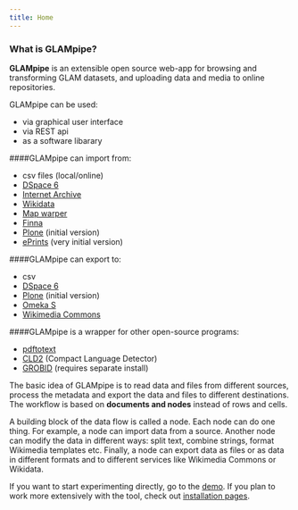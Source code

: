 ```yaml
---
title: Home
---
```


### What is GLAMpipe?

 **GLAMpipe** is an extensible open source web-app for browsing and transforming GLAM datasets, and uploading data and media to online repositories.

GLAMpipe can be used:
- via graphical user interface
- via REST api
- as a software libarary


####GLAMpipe can import from:
- csv files (local/online)
- [DSpace 6](http://www.dspace.org/)
- [Internet Archive](https://archive.org/)
- [Wikidata](http://wikidata.org)
- [Map warper](https://github.com/timwaters/mapwarper)
- [Finna](http://finna.fi)
- [Plone](https://plone.org/) (initial version)
- [ePrints](http://www.eprints.org/) (very initial version)

####GLAMpipe can export to:
- csv
- [DSpace 6](http://www.dspace.org/)
- [Plone](https://plone.org/) (initial version)
- [Omeka S](https://omeka.org)
- [Wikimedia Commons](https://commons.wikimedia.org)


####GLAMpipe is a wrapper for other open-source programs:
- [pdftotext](https://www.npmjs.com/package/pdf-to-text)
- [CLD2](https://github.com/dachev/node-cld) (Compact Language Detector)
- [GROBID](https://grobid.readthedocs.io/en/latest/) (requires separate install)


 The basic idea of GLAMpipe is to read data and files from different sources, process the metadata and export the data and files to different destinations. The workflow is based on **documents and nodes** instead of rows and cells.

 A building block of the data flow is called a node. Each node can do one thing. For example, a node can import data from a source. Another node can modify the data in different ways: split text, combine strings, format Wikimedia templates etc. Finally, a node can export data as files or as data in different formats and to different services like Wikimedia Commons or Wikidata.

  If you want to start experimenting directly, go to the [demo](http://demo.glampipe.org). If you plan to work more extensively with the tool, check out [installation pages](../installation).
